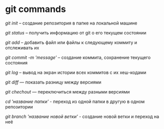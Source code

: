 # git commands

_*git init*_ – создание репозитория в папке на локальной машине

_*git status*_ – получить информацию от git о его текущем состоянии

_*git add*_ – добавить файл или файлы к следующему коммиту и отслеживать их

_*git commit -m 'message'*_ – создание коммита, сохранение текущего состояния

_*git log*_ – вывод на экран истории всех коммитов с их хеш-кодами

_*git diff*_ — показать разницу между версиями

_*git chechout*_ — переключиться между разными версиями

_*cd 'название папки'*_ - переход из одной папки в другую в одном репозитории

_*git branch 'название новой ветки'*_ - создание новой ветки и переход на неё

